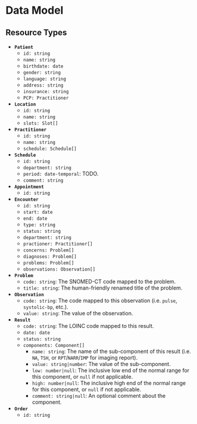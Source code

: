 # Data Model 

## Resource Types

- **`Patient`**
  - `id: string`
  - `name: string`
  - `birthdate: date`
  - `gender: string`
  - `language: string`
  - `address: string`
  - `insurance: string`
  - `PCP: Practitioner`
- **`Location`**
  - `id: string`
  - `name: string`
  - `slots: Slot[]`
- **`Practitioner`**
  - `id: string`
  - `name: string`
  - `schedule: Schedule[]`
- **`Schedule`**
  - `id: string`
  - `department: string`
  - `period: date-temporal`: TODO.
  - `comment: string`
- **`Appointment`**
  - `id: string`
- **`Encounter`**
  - `id: string`
  - `start: date`
  - `end: date`
  - `type: string`
  - `status: string`
  - `department: string`
  - `practioner: Practitioner[]`
  - `concerns: Problem[]`
  - `diagnoses: Problem[]`
  - `problems: Problem[]`
  - `observations: Observation[]`
- **`Problem`**
  - `code: string`: The SNOMED-CT code mapped to the problem.
  - `title: string`: The human-friendly renamed title of the problem.
- **`Observation`**
  - `code: string`: The code mapped to this observation (i.e. `pulse`, `systolic-bp`, etc.).
  - `value: string`: The value of the observation.
- **`Result`**
  - `code: string`: The LOINC code mapped to this result.
  - `date: date`
  - `status: string`
  - `components: Component[]`
    - `name: string`: The name of the sub-component of this result (i.e. `NA`, `TSH`, or `RPT`/`NARR`/`IMP` for imaging report).
    - `value: string|number`: The value of the sub-component.
    - `low: number|null`: The inclusive low end of the normal range for this component, or `null` if not applicable.
    - `high: number|null`: The inclusive high end of the normal range for this component, or `null` if not applicable.
    - `comment: string|null`: An optional comment about the component.
- **`Order`**
  - `id: string`
